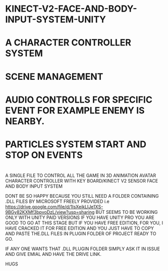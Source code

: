 # KINECT-V2-FACE-AND-BODY-INPUT-SYSTEM-UNITY
# A CHARACTER CONTROLLER SYSTEM
# SCENE MANAGEMENT
# AUDIO CONTROLLS FOR SPECIFIC EVENT FOR EXAMPLE ENEMY IS NEARBY.
# PARTICLES SYSTEM START AND STOP ON EVENTS
#

A SINGLE FILE TO CONTROL ALL THE GAME IN 3D ANIMATION AVATAR CHARACTER CONTROLLER WITH KEY BOARD/KINECT V2 SENSOR FACE AND BODY INPUT SYSTEM

DONT BE SO HAPPY BECAUSE YOU STILL NEED A FOLDER CONTAINING .DLL FILES BY MICROSOFT FREELY PROVIDED i.e https://drive.google.com/file/d/1IsXeikLIJe1XS-9BGy82KXMf3bpvoDzL/view?usp=sharing BUT SEEMS TO BE WORKING ONLY WITH UNITY PAID VERSIONS IF YOU HAVE UNITY PRO YOU ARE GOOD TO GO AT THIS STAGE BUT IF YOU HAVE FREE EDITION, FOR YOU, I HAVE CRACKED IT FOR FREE EDITION AND YOU JUST HAVE TO COPY AND PASTE THE.DLL FILES IN PLUGIN FOLDER OF PROJECT READY TO GO.

IF ANY ONE WANTS THAT .DLL PLUGIN FOLDER SIMPLY ASK IT IN ISSUE AND GIVE EMIAL AND HAVE THE DRIVE LINK.

HUGS
